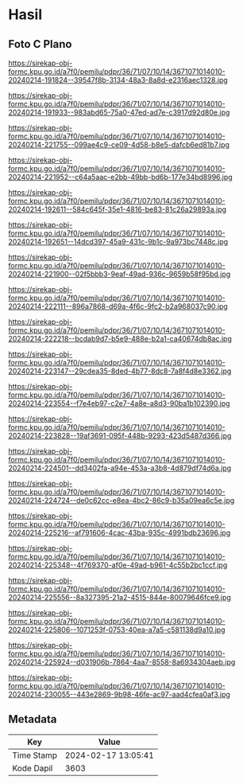 # Hasil

## Foto C Plano

https://sirekap-obj-formc.kpu.go.id/a7f0/pemilu/pdpr/36/71/07/10/14/3671071014010-20240214-191824--39547f8b-3134-48a3-8a8d-e2316aec1328.jpg

https://sirekap-obj-formc.kpu.go.id/a7f0/pemilu/pdpr/36/71/07/10/14/3671071014010-20240214-191933--983abd65-75a0-47ed-ad7e-c3917d92d80e.jpg

https://sirekap-obj-formc.kpu.go.id/a7f0/pemilu/pdpr/36/71/07/10/14/3671071014010-20240214-221755--099ae4c9-ce09-4d58-b8e5-dafcb6ed81b7.jpg

https://sirekap-obj-formc.kpu.go.id/a7f0/pemilu/pdpr/36/71/07/10/14/3671071014010-20240214-221952--c64a5aac-e2bb-49bb-bd6b-177e34bd8996.jpg

https://sirekap-obj-formc.kpu.go.id/a7f0/pemilu/pdpr/36/71/07/10/14/3671071014010-20240214-192611--584c645f-35e1-4816-be83-81c26a29893a.jpg

https://sirekap-obj-formc.kpu.go.id/a7f0/pemilu/pdpr/36/71/07/10/14/3671071014010-20240214-192651--14dcd397-45a9-431c-9b1c-9a973bc7448c.jpg

https://sirekap-obj-formc.kpu.go.id/a7f0/pemilu/pdpr/36/71/07/10/14/3671071014010-20240214-221900--02f5bbb3-9eaf-49ad-936c-9659b58f95bd.jpg

https://sirekap-obj-formc.kpu.go.id/a7f0/pemilu/pdpr/36/71/07/10/14/3671071014010-20240214-222111--896a7868-d69a-4f6c-9fc2-b2a968037c90.jpg

https://sirekap-obj-formc.kpu.go.id/a7f0/pemilu/pdpr/36/71/07/10/14/3671071014010-20240214-222218--bcdab9d7-b5e9-488e-b2a1-ca40674db8ac.jpg

https://sirekap-obj-formc.kpu.go.id/a7f0/pemilu/pdpr/36/71/07/10/14/3671071014010-20240214-223147--29cdea35-8ded-4b77-8dc8-7a8f4d8e3362.jpg

https://sirekap-obj-formc.kpu.go.id/a7f0/pemilu/pdpr/36/71/07/10/14/3671071014010-20240214-223554--f7e4eb97-c2e7-4a8e-a8d3-90ba1b102390.jpg

https://sirekap-obj-formc.kpu.go.id/a7f0/pemilu/pdpr/36/71/07/10/14/3671071014010-20240214-223828--19af3691-095f-448b-9293-423d5487d366.jpg

https://sirekap-obj-formc.kpu.go.id/a7f0/pemilu/pdpr/36/71/07/10/14/3671071014010-20240214-224501--dd3402fa-a94e-453a-a3b8-4d879df74d6a.jpg

https://sirekap-obj-formc.kpu.go.id/a7f0/pemilu/pdpr/36/71/07/10/14/3671071014010-20240214-224724--de0c62cc-e8ea-4bc2-86c9-b35a09ea6c5e.jpg

https://sirekap-obj-formc.kpu.go.id/a7f0/pemilu/pdpr/36/71/07/10/14/3671071014010-20240214-225216--af791606-4cac-43ba-935c-4991bdb23696.jpg

https://sirekap-obj-formc.kpu.go.id/a7f0/pemilu/pdpr/36/71/07/10/14/3671071014010-20240214-225348--4f769370-af0e-49ad-b961-4c55b2bc1ccf.jpg

https://sirekap-obj-formc.kpu.go.id/a7f0/pemilu/pdpr/36/71/07/10/14/3671071014010-20240214-225556--8a327395-21a2-4515-844e-80079646fce9.jpg

https://sirekap-obj-formc.kpu.go.id/a7f0/pemilu/pdpr/36/71/07/10/14/3671071014010-20240214-225806--1071253f-0753-40ea-a7a5-c581138d9a10.jpg

https://sirekap-obj-formc.kpu.go.id/a7f0/pemilu/pdpr/36/71/07/10/14/3671071014010-20240214-225924--d031906b-7864-4aa7-8558-8a6934304aeb.jpg

https://sirekap-obj-formc.kpu.go.id/a7f0/pemilu/pdpr/36/71/07/10/14/3671071014010-20240214-230055--443e2869-9b98-46fe-ac97-aad4cfea0af3.jpg


## Metadata

| Key        | Value               |
| ---------- | ------------------- |
| Time Stamp | 2024-02-17 13:05:41 |
| Kode Dapil | 3603                |



